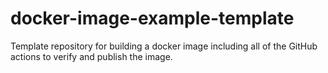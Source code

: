 # docker-image-example-template

Template repository for building a docker image including all of the GitHub actions to verify and publish the image.
